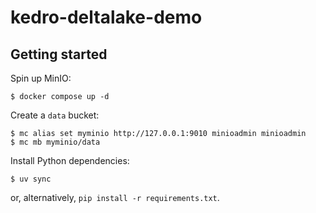 # kedro-deltalake-demo

## Getting started

Spin up MinIO:

```
$ docker compose up -d
```

Create a `data` bucket:

```
$ mc alias set myminio http://127.0.0.1:9010 minioadmin minioadmin
$ mc mb myminio/data
```

Install Python dependencies:

```
$ uv sync
```

or, alternatively, `pip install -r requirements.txt`.
